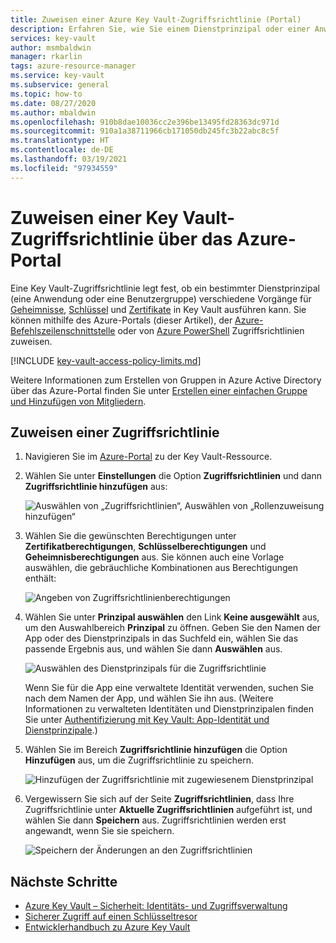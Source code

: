 ```yaml
---
title: Zuweisen einer Azure Key Vault-Zugriffsrichtlinie (Portal)
description: Erfahren Sie, wie Sie einem Dienstprinzipal oder einer Anwendungsidentität mithilfe des Azure-Portals eine Key Vault-Zugriffsrichtlinie zuweisen.
services: key-vault
author: msmbaldwin
manager: rkarlin
tags: azure-resource-manager
ms.service: key-vault
ms.subservice: general
ms.topic: how-to
ms.date: 08/27/2020
ms.author: mbaldwin
ms.openlocfilehash: 910b8dae10036cc2e396be13495fd28363dc971d
ms.sourcegitcommit: 910a1a38711966cb171050db245fc3b22abc8c5f
ms.translationtype: HT
ms.contentlocale: de-DE
ms.lasthandoff: 03/19/2021
ms.locfileid: "97934559"
---
```

# <a name="assign-a-key-vault-access-policy-using-the-azure-portal"></a>Zuweisen einer Key Vault-Zugriffsrichtlinie über das Azure-Portal

Eine Key Vault-Zugriffsrichtlinie legt fest, ob ein bestimmter Dienstprinzipal (eine Anwendung oder eine Benutzergruppe) verschiedene Vorgänge für [Geheimnisse](../secrets/index.yml), [Schlüssel](../keys/index.yml) und [Zertifikate](../certificates/index.yml) in Key Vault ausführen kann. Sie können mithilfe des Azure-Portals (dieser Artikel), der [Azure-Befehlszeilenschnittstelle](assign-access-policy-cli.md) oder von [Azure PowerShell](assign-access-policy-powershell.md) Zugriffsrichtlinien zuweisen.

[!INCLUDE [key-vault-access-policy-limits.md](../../../includes/key-vault-access-policy-limits.md)]

Weitere Informationen zum Erstellen von Gruppen in Azure Active Directory über das Azure-Portal finden Sie unter [Erstellen einer einfachen Gruppe und Hinzufügen von Mitgliedern](../../active-directory/fundamentals/active-directory-groups-create-azure-portal.md).

## <a name="assign-an-access-policy"></a>Zuweisen einer Zugriffsrichtlinie

1.  Navigieren Sie im [Azure-Portal](https://portal.azure.com) zu der Key Vault-Ressource. 

1.  Wählen Sie unter **Einstellungen** die Option **Zugriffsrichtlinien** und dann **Zugriffsrichtlinie hinzufügen** aus:

    ![Auswählen von „Zugriffsrichtlinien“, Auswählen von „Rollenzuweisung hinzufügen“](../media/authentication/assign-policy-portal-01.png)

1.  Wählen Sie die gewünschten Berechtigungen unter **Zertifikatberechtigungen**, **Schlüsselberechtigungen** und **Geheimnisberechtigungen** aus. Sie können auch eine Vorlage auswählen, die gebräuchliche Kombinationen aus Berechtigungen enthält:

    ![Angeben von Zugriffsrichtlinienberechtigungen](../media/authentication/assign-policy-portal-02.png)

1. Wählen Sie unter **Prinzipal auswählen** den Link **Keine ausgewählt** aus, um den Auswahlbereich **Prinzipal** zu öffnen. Geben Sie den Namen der App oder des Dienstprinzipals in das Suchfeld ein, wählen Sie das passende Ergebnis aus, und wählen Sie dann **Auswählen** aus.

    ![Auswählen des Dienstprinzipals für die Zugriffsrichtlinie](../media/authentication/assign-policy-portal-03.png)

    Wenn Sie für die App eine verwaltete Identität verwenden, suchen Sie nach dem Namen der App, und wählen Sie ihn aus. (Weitere Informationen zu verwalteten Identitäten und Dienstprinzipalen finden Sie unter [Authentifizierung mit Key Vault: App-Identität und Dienstprinzipale](authentication.md#app-identity-and-security-principals).)
 
1.  Wählen Sie im Bereich **Zugriffsrichtlinie hinzufügen** die Option **Hinzufügen** aus, um die Zugriffsrichtlinie zu speichern.

    ![Hinzufügen der Zugriffsrichtlinie mit zugewiesenem Dienstprinzipal](../media/authentication/assign-policy-portal-04.png)

1. Vergewissern Sie sich auf der Seite **Zugriffsrichtlinien**, dass Ihre Zugriffsrichtlinie unter **Aktuelle Zugriffsrichtlinien** aufgeführt ist, und wählen Sie dann **Speichern** aus. Zugriffsrichtlinien werden erst angewandt, wenn Sie sie speichern.

    ![Speichern der Änderungen an den Zugriffsrichtlinien](../media/authentication/assign-policy-portal-05.png)


## <a name="next-steps"></a>Nächste Schritte

- [Azure Key Vault – Sicherheit: Identitäts- und Zugriffsverwaltung](security-overview.md#identity-management)
- [Sicherer Zugriff auf einen Schlüsseltresor](secure-your-key-vault.md)
- [Entwicklerhandbuch zu Azure Key Vault](developers-guide.md)